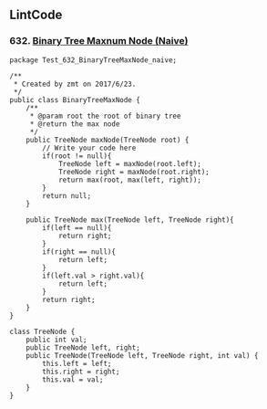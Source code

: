 ## LintCode
### 632.  <a Href="http://lintcode.com/en/problem/binary-tree-maximum-node/"> Binary Tree Maxnum Node (Naive) </a>

	package Test_632_BinaryTreeMaxNode_naive;

	/**
	 * Created by zmt on 2017/6/23.
	 */
	public class BinaryTreeMaxNode {
	    /**
	     * @param root the root of binary tree
	     * @return the max node
	     */
	    public TreeNode maxNode(TreeNode root) {
	        // Write your code here
	        if(root != null){
	            TreeNode left = maxNode(root.left);
	            TreeNode right = maxNode(root.right);
	            return max(root, max(left, right));
	        }
	        return null;
	    }
	
	    public TreeNode max(TreeNode left, TreeNode right){
	        if(left == null){
	            return right;
	        }
	        if(right == null){
	            return left;
	        }
	        if(left.val > right.val){
	            return left;
	        }
	        return right;
	    }
	}
	
	class TreeNode {
	    public int val;
	    public TreeNode left, right;
	    public TreeNode(TreeNode left, TreeNode right, int val) {
	        this.left = left;
	        this.right = right;
	        this.val = val;
	    }
	}
